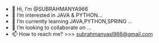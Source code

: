 - 👋 Hi, I’m @SUBRAHMANYA966
- 👀 I’m interested in JAVA & PYTHON...
- 🌱 I’m currently learning JAVA,PYTHON,SPRING ...
- 💞️ I’m looking to collaborate on ...
- 📫 How to reach me? >>> subrahmanyasl966@gmail.com

<!---
SUBRAHMANYA966/SUBRAHMANYA966 is a ✨ special ✨ repository because its `README.md` (this file) appears on your GitHub profile.
You can click the Preview link to take a look at your changes.
--->
